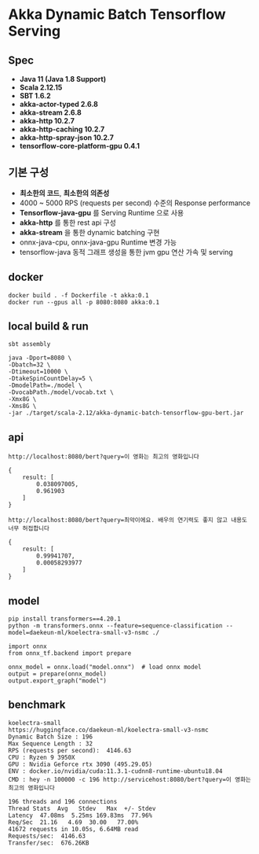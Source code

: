 # Akka Dynamic Batch Tensorflow Serving


## Spec
- **Java 11 (Java 1.8 Support)**
- **Scala 2.12.15**
- **SBT 1.6.2**
- **akka-actor-typed 2.6.8**
- **akka-stream 2.6.8**
- **akka-http 10.2.7**
- **akka-http-caching 10.2.7**
- **akka-http-spray-json 10.2.7**
- **tensorflow-core-platform-gpu 0.4.1**

## 기본 구성
- **최소한의 코드**, **최소한의 의존성**
- 4000 ~ 5000 RPS (requests per second) 수준의 Response performance
- **Tensorflow-java-gpu** 를 Serving Runtime 으로 사용 
- **akka-http** 를 통한 rest api 구성
- **akka-stream** 을 통한 dynamic batching 구현
- onnx-java-cpu, onnx-java-gpu Runtime 변경 가능
- tensorflow-java 동적 그래프 생성을 통한 jvm gpu 연산 가속 및 serving


## docker
```
docker build . -f Dockerfile -t akka:0.1
docker run --gpus all -p 8080:8080 akka:0.1
```

## local build & run
```
sbt assembly

java -Dport=8080 \
-Dbatch=32 \
-Dtimeout=10000 \
-DtakeSpinCountDelay=5 \
-DmodelPath=./model \
-DvocabPath./model/vocab.txt \
-Xmx8G \
-Xms8G \
-jar ./target/scala-2.12/akka-dynamic-batch-tensorflow-gpu-bert.jar

```
api 
----------------------------------------------------------------
```
http://localhost:8080/bert?query=이 영화는 최고의 영화입니다

{
    result: [
        0.038097005,
        0.961903
    ]
}
```
```
http://localhost:8080/bert?query=최악이에요. 배우의 연기력도 좋지 않고 내용도 너무 허접합니다

{
    result: [
        0.99941707,
        0.00058293977
    ]
}
```

model
----------------------------------------------------------------
```
pip install transformers==4.20.1
python -m transformers.onnx --feature=sequence-classification --model=daekeun-ml/koelectra-small-v3-nsmc ./
```

```
import onnx
from onnx_tf.backend import prepare

onnx_model = onnx.load("model.onnx")  # load onnx model
output = prepare(onnx_model)
output.export_graph("model")
```

benchmark
----------------------------------------------------------------
```
koelectra-small 
https://huggingface.co/daekeun-ml/koelectra-small-v3-nsmc
Dynamic Batch Size : 196
Max Sequence Length : 32
RPS (requests per second):  4146.63
CPU : Ryzen 9 3950X
GPU : Nvidia Geforce rtx 3090 (495.29.05)
ENV : docker.io/nvidia/cuda:11.3.1-cudnn8-runtime-ubuntu18.04
CMD : hey -n 100000 -c 196 http://servicehost:8080/bert?query=이 영화는 최고의 영화입니다
```

```
196 threads and 196 connections
Thread Stats  Avg   Stdev   Max  +/- Stdev
Latency  47.08ms  5.25ms 169.83ms  77.96%
Req/Sec  21.16   4.69  30.00   77.00%
41672 requests in 10.05s, 6.64MB read
Requests/sec:  4146.63
Transfer/sec:  676.26KB
```
